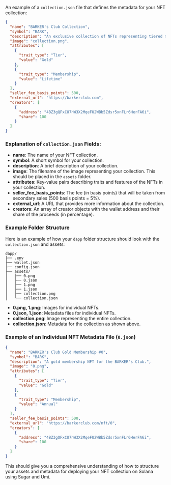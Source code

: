 An example of a `collection.json` file that defines the metadata for your NFT collection:

```json
{
  "name": "BARKER's Club Collection",
  "symbol": "BARK",
  "description": "An exclusive collection of NFTs representing tiered memberships in the BARKER's Club. Each NFT grants access to unique benefits and community features within the BARK Protocol ecosystem.",
  "image": "collection.png",
  "attributes": [
    {
      "trait_type": "Tier",
      "value": "Gold"
    },
    {
      "trait_type": "Membership",
      "value": "Lifetime"
    }
  ],
  "seller_fee_basis_points": 500,
  "external_url": "https://barkerclub.com",
  "creators": [
    {
      "address": "4BZ3gQFxCU7hW3X2MqeFU2WBb5Zdsr5xnFLr6HerFA6i",
      "share": 100
    }
  ]
}
```

### Explanation of `collection.json` Fields:

- **name**: The name of your NFT collection.
- **symbol**: A short symbol for your collection.
- **description**: A brief description of your collection.
- **image**: The filename of the image representing your collection. This should be placed in the `assets` folder.
- **attributes**: Key-value pairs describing traits and features of the NFTs in your collection.
- **seller_fee_basis_points**: The fee (in basis points) that will be taken from secondary sales (500 basis points = 5%).
- **external_url**: A URL that provides more information about the collection.
- **creators**: An array of creator objects with the wallet address and their share of the proceeds (in percentage).

### Example Folder Structure

Here is an example of how your `dapp` folder structure should look with the `collection.json` and assets:

```
dapp/
├── .env
├── wallet.json
├── config.json
├── assets/
│   ├── 0.png
│   ├── 0.json
│   ├── 1.png
│   ├── 1.json
│   ├── collection.png
│   └── collection.json
```

- **0.png, 1.png**: Images for individual NFTs.
- **0.json, 1.json**: Metadata files for individual NFTs.
- **collection.png**: Image representing the entire collection.
- **collection.json**: Metadata for the collection as shown above.

### Example of an Individual NFT Metadata File (`0.json`)

```json
{
  "name": "BARKER's Club Gold Membership #0",
  "symbol": "BARK",
  "description": "A gold membership NFT for the BARKER's Club.",
  "image": "0.png",
  "attributes": [
    {
      "trait_type": "Tier",
      "value": "Gold"
    },
    {
      "trait_type": "Membership",
      "value": "Annual"
    }
  ],
  "seller_fee_basis_points": 500,
  "external_url": "https://barkerclub.com/nft/0",
  "creators": [
    {
      "address": "4BZ3gQFxCU7hW3X2MqeFU2WBb5Zdsr5xnFLr6HerFA6i",
      "share": 100
    }
  ]
}
```

This should give you a comprehensive understanding of how to structure your assets and metadata for deploying your NFT collection on Solana using Sugar and Umi.